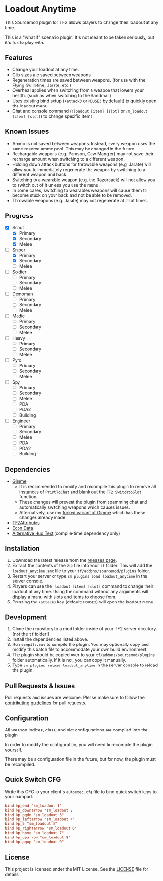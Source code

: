 # Loadout Anytime

This Sourcemod plugin for TF2 allows players to change their loadout at any time.

This is a "what if" scenario plugin. It's not meant to be taken seriously, but it's fun to play with.

## Features

- Change your loadout at any time.
- Clip sizes are saved between weapons.
- Regeneration times are saved between weapons. (for use with the Flying Guillotine, Jarate, etc.)
- Overheal applies when switching from a weapon that lowers your health. (such as when switching to the Sandman)
- Uses existing bind setup (`+attack3` or `MOUSE3` by default) to quickly open the loadout menu.
- Chat and console command (`!loadout [item] [slot]` or `sm_loadout [item] [slot]`) to change specific items.

## Known Issues

- Ammo is not saved between weapons. Instead, every weapon uses the same reserve ammo pool. This may be changed in the future.
- Rechargable weapons (e.g. Pomson, Cow Mangler) may not save their recharge amount when switching to a different weapon.
- Holding down attack buttons for throwable weapons (e.g. Jarate) will allow you to immediately regenerate the weapon by switching to a different weapon and back.
- Switching to a wearable weapon (e.g. the Razorback) will not allow you to switch out of it unless you use the menu.
- In some cases, switching to wearables weapons will cause them to become stuck on your back and not be able to be removed.
- Throwable weapons (e.g. Jarate) may not regenerate at all at times.

## Progress

- [x] Scout
  - [x] Primary
  - [x] Secondary
  - [x] Melee
- [ ] Sniper
  - [x] Primary
  - [x] Secondary
  - [ ] Melee
- [ ] Soldier
  - [ ] Primary
  - [ ] Secondary
  - [ ] Melee
- [ ] Demoman
  - [ ] Primary
  - [ ] Secondary
  - [ ] Melee
- [ ] Medic
  - [ ] Primary
  - [ ] Secondary
  - [ ] Melee
- [ ] Heavy
  - [ ] Primary
  - [ ] Secondary
  - [ ] Melee
- [ ] Pyro
  - [ ] Primary
  - [ ] Secondary
  - [ ] Melee
- [ ] Spy
  - [ ] Primary
  - [ ] Secondary
  - [ ] Melee
  - [ ] PDA
  - [ ] PDA2
  - [ ] Building
- [ ] Engineer
  - [ ] Primary
  - [ ] Secondary
  - [ ] Melee
  - [ ] PDA
  - [ ] PDA2
  - [ ] Building

## Dependencies

- [Gimme](https://forums.alliedmods.net/showthread.php?t=335644)
  - It is recommended to modify and recompile this plugin to remove all instances of `PrintToChat` and blank out the `TF2_SwitchtoSlot` function.
  - These changes will prevent the plugin from spamming chat and automatically switching weapons which causes issues.
  - Alternatively, use my [forked variant of Gimme](https://github.com/KiwifruitDev/gimme) which has these changes already made.
- [TF2Attributes](https://forums.alliedmods.net/showthread.php?t=210221)
- [Econ Data](https://forums.alliedmods.net/showthread.php?t=315011)
- [Alternative Hud Text](https://forums.alliedmods.net/showthread.php?t=155911) (compile-time dependency only)

## Installation

1. Download the latest release from the [releases page](https://github.com/KiwifruitDev/loadout-anytime/releases).
1. Extract the contents of the zip file into your `tf` folder. This will add the `loadout_anytime.smx` file to your `tf/addons/sourcemod/plugins` folder.
1. Restart your server or type `sm plugins load loadout_anytime` in the server console.
1. Players can use the `!loadout [item] [slot]` command to change their loadout at any time. Using the command without any arguments will display a menu with slots and items to choose from.
1. Pressing the `+attack3` key (default: `MOUSE3`) will open the loadout menu.

## Development

1. Clone the repository to a mod folder inside of your TF2 server directory. (not the `tf` folder!)
1. Install the dependencies listed above.
1. Run `compile.bat` to compile the plugin. You may optionally copy and modify this batch file to accommodate your own build environment.
1. The plugin should be copied over to your `tf/addons/sourcemod/plugins` folder automatically. If it is not, you can copy it manually.
1. Type `sm plugins reload loadout_anytime` in the server console to reload the plugin.

## Pull Requests & Issues

Pull requests and issues are welcome. Please make sure to follow the [contributing guidelines](CONTRIBUTING.md) for pull requests.

## Configuration

All weapon indices, class, and slot configurations are compiled into the plugin.

In order to modify the configuration, you will need to recompile the plugin yourself.

There may be a configuration file in the future, but for now, the plugin must be recompiled.

## Quick Switch CFG

Write this CFG to your client's `autoexec.cfg` file to bind quick switch keys to your numpad.

```cfg
bind kp_end "sm_loadout 1"
bind kp_downarrow "sm_loadout 2
bind kp_pgdn "sm_loadout 3"
bind kp_leftarrow "sm_loadout 4"
bind kp_5 "sm_loadout 5"
bind kp_rightarrow "sm_loadout 6"
bind kp_home "sm_loadout 7"
bind kp_uparrow "sm_loadout 8"
bind kp_pgup "sm_loadout 9"
```

## License

This project is licensed under the MIT License. See the [LICENSE](LICENSE) file for details.

